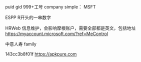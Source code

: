 



puid 
gid 999+工号
company simple：  MSFT


ESPP
R开头的一串数字


HRWeb
信息维护，会影响摩根账户，需要全部都是英文，包括地址
https://myaccount.microsoft.com/?ref=MeControl

中意人寿
family

143cc3b8f01f
https://apkpure.com